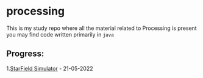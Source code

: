 # processing

This is my study repo where all the material related to Processing is present you may find code written primarily in `java`

## Progress:

1.[StarField Simulator](https://github.com/yashgosa/processing/tree/main/Coding%20Challenge/starfield_simulator) - 21-05-2022 
